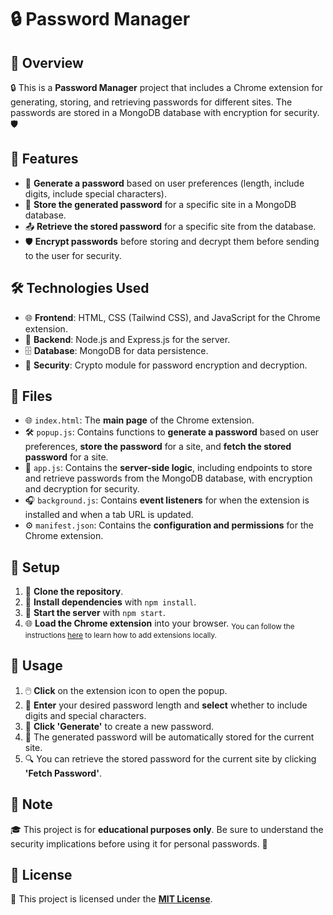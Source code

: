 # 🔒 Password Manager

## 📖 **Overview**
🔒 This is a **Password Manager** project that includes a Chrome extension for generating, storing, and retrieving passwords for different sites. The passwords are stored in a MongoDB database with encryption for security. 🛡️


## 🌟 Features
- 🔐 **Generate a password** based on user preferences (length, include digits, include special characters).
- 💾 **Store the generated password** for a specific site in a MongoDB database.
- 📤 **Retrieve the stored password** for a specific site from the database.
- 🛡️ **Encrypt passwords** before storing and decrypt them before sending to the user for security.

## 🛠️ **Technologies Used**

- 🌐 **Frontend**: HTML, CSS (Tailwind CSS), and JavaScript for the Chrome extension.
- 🚀 **Backend**: Node.js and Express.js for the server.
- 🗄️ **Database**: MongoDB for data persistence.
- 🔐 **Security**: Crypto module for password encryption and decryption.

## 📁 **Files**
- 🌐 `index.html`: The **main page** of the Chrome extension.
- 🛠️ `popup.js`: Contains functions to **generate a password** based on user preferences, **store the password** for a site, and **fetch the stored password** for a site.
- 🚀 `app.js`: Contains the **server-side logic**, including endpoints to store and retrieve passwords from the MongoDB database, with encryption and decryption for security.
- 🎧 `background.js`: Contains **event listeners** for when the extension is installed and when a tab URL is updated.
- ⚙️ `manifest.json`: Contains the **configuration and permissions** for the Chrome extension.

## 🚀 **Setup**
1. 📂 **Clone the repository**.
2. 🧩 **Install dependencies** with `npm install`.
3. 🏁 **Start the server** with `npm start`.
4. 🌐 **Load the Chrome extension** into your browser. <sub>You can follow the instructions [here](https://developer.chrome.com/docs/extensions/mv3/getstarted/#manifest) to learn how to add extensions locally.</sub>


## 🚀 **Usage**
1. 🖱️ **Click** on the extension icon to open the popup.
2. 📝 **Enter** your desired password length and **select** whether to include digits and special characters.
3. 🔄 **Click 'Generate'** to create a new password.
4. 🎉 The generated password will be automatically stored for the current site.
5. 🔍 You can retrieve the stored password for the current site by clicking **'Fetch Password'**.

## 📝 **Note**
🎓 This project is for **educational purposes only**. Be sure to understand the security implications before using it for personal passwords. 🔐

## 📜 **License**
🔖 This project is licensed under the [**MIT License**](LICENSE).



